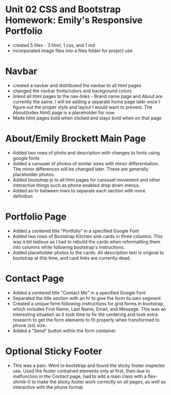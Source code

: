 # Unit 02 CSS and Bootstrap Homework: Emily's Responsive Portfolio
* created 5 files - 3 html, 1 css, and 1 md
* incorporated image files into a files folder for project use

# Navbar
* created a navbar and distributed the navbar to all html pages
* changed the navbar fonts/colors and background colors
* linked all html pages to the nav-links - Brand name page and About are currently the same. I will be adding a separate home page later once I figure out the proper style and layout I would want to present. The About(index html) page is a placeholder for now.
* Made html pages bold when clicked and stays bold when on that page

# About/Emily Brockett Main Page
* Added two rows of photo and description with changes to fonts using google fonts
* Added a carousel of photos of similar sizes with minor differentiation. The minor differences will be changed later. These are generally placeholder photos.
* Added bootstrap js to all html pages for carousel movement and other interactive things such as phone enabled drop down menus.
* Added an hr between rows to separate each section with more definition

# Portfolio Page
* Added a centered title "Portfolio" in a specified Google Font
* Added two rows of Bootstrap Kitchen sink cards in three columns. This was a bit tedious as I had to rebuild the cards when reformatting them into columns while following bootstrap's instructions.
* Added placeholder photos to the cards. All description text is original to bootstrap at this time, and card links are currently dead.

# Contact Page
* Added a centered title "Contact Me" in a specified Google Font
* Separated the title section with an hr to give the form its own segment
* Created a unique form following instructions for grid forms in bootstrap, which includes First Name, Last Name, Email, and Message. This was an interesting situation as it took time to fix the centering and took extra research to get the form elements to fit properly when transformed to phone (xs) size.
* Added a "Send" button within the form container.

# Optional Sticky Footer
* This was a pain. Went to bootstrap and found the sticky footer inspector use. Used the footer contained elements only at first, then due to malfunction in the Contact page, had to add a main class with a flex-shrink-0 to make the sticky footer work correctly on all pages, as well as interactive with the phone format.


